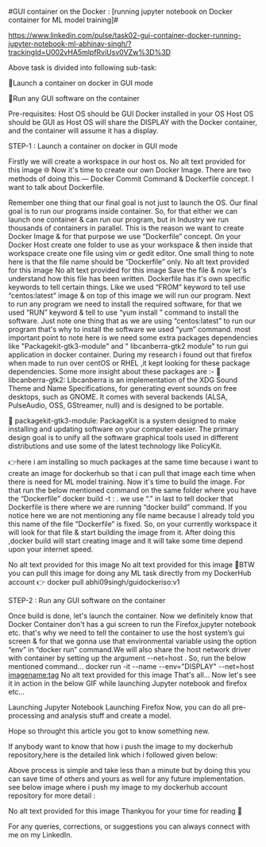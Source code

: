 #GUI container on the Docker : [running jupyter notebook on Docker container for ML model training]#

https://www.linkedin.com/pulse/task02-gui-container-docker-running-jupyter-notebook-ml-abhinav-singh/?trackingId=U002vHA5mlpfRviUsv0VZw%3D%3D

Above task is divided into following sub-task:

🔰Launch a container on docker in GUI mode 

🔰Run any GUI software on the container

Pre-requisites:
Host OS should be GUI
Docker installed in your OS
Host OS should be GUI as Host OS will share the DISPLAY with the Docker container, and the container will assume it has a display.

STEP-1 : Launch a container on docker in GUI mode

Firstly we will create a workspace in our host os.
No alt text provided for this image
🌐 Now it's time to create our own Docker Image. There are two methods of doing this — Docker Commit Command & Dockerfile concept. I want to talk about Dockerfile.

Remember one thing that our final goal is not just to launch the OS. Our final goal is to run our programs inside container. So, for that either we can launch one container & can run our program, but in Industry we run thousands of containers in parallel.
This is the reason we want to create Docker Image & for that purpose we use “Dockerfile” concept. On your Docker Host create one folder to use as your workspace & then inside that workspace create one file using vim or gedit editor. One small thing to note here is that the file name should be “Dockerfile” only. 
No alt text provided for this image
No alt text provided for this image
Save the file & now let's understand how this file has been written. Dockerfile has it's own specific keywords to tell certain things. Like we used “FROM” keyword to tell use “centos:latest” image & on top of this image we will run our program.
Next to run any program we need to install the required software, for that we used “RUN” keyword & tell to use “yum install <required packages>” command to install the software. Just note one thing that as we are using “centos:latest” to run our program that's why to install the software we used “yum” command.
most important point to note here is we need some extra packages dependencies like "Packagekit-gtk3-module" and " libcanberra-gtk2 module" to run gui application in docker container. During my research i found out that firefox when made to run over centOS or RHEL ,it kept looking for these package dependencies. Some more insight about these packages are :-
🔘 libcanberra-gtk2: Libcanberra is an implementation of the XDG Sound Theme and Name Specifications, for generating event sounds on free desktops, such as GNOME. It comes with several backends (ALSA, PulseAudio, OSS, GStreamer, null) and is designed to be portable.

🔘 packagekit-gtk3-module: PackageKit is a system designed to make installing and updating software on your computer easier. The primary design goal is to unify all the software graphical tools used in different distributions and use some of the latest technology like PolicyKit.

👉here i am installing so much packages at the same time because i want to create an image for dockerhub so that i can pull that image each time when there is need for ML model training.
Now it's time to build the image. For that run the below mentioned command on the same folder where you have the “Dockerfile"
docker build -t <imagename>:<tag> .
we use “.” in last to tell docker that Dockerfile is there where we are running “docker build” command. If you notice here we are not mentioning any file name because I already told you this name of the file “Dockerfile” is fixed. So, on your currently workspace it will look for that file & start building the image from it. After doing this ,docker build will start creating image and it will take some time depend upon your internet speed.

No alt text provided for this image
No alt text provided for this image
🛑BTW you can pull this image for doing any ML task directly from my DockerHub account 👉 docker pull abhi09singh/guidockeriso:v1

STEP-2 : Run any GUI software on the container

Once build is done, let's launch the container. Now we definitely know that Docker Container don't has a gui screen to run the Firefox,jupyter notebook etc. that's why we need to tell the container to use the host system’s gui screen & for that we gonna use that environmental variable using the option “env” in “docker run” command.We will also share the host network driver with container by setting up the argument --net=host . So, run the below mentioned command…
docker run -it --name <name of os> --env="DISPLAY" --net=host <imagename:tag>
No alt text provided for this image
That's all… Now let's see it in action in the below GIF while launching Jupyter notebook and firefox etc…

Launching Jupyter Notebook
Launching Firefox
Now, you can do all pre-processing and analysis stuff and create a model.

Hope so throught this article you got to know something new.

If anybody want to know that how i push the image to my dockerhub repository,here is the detailed link which i followed given below:


Above process is simple and take less than a minute but by doing this you can save time of others and yours as well for any future implementation. see below image where i push my image to my dockerhub account repository for more detail :

No alt text provided for this image
Thankyou for your time for reading 💌

For any queries, corrections, or suggestions you can always connect with me on my LinkedIn.
